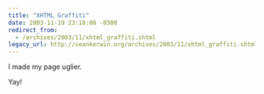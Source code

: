 ```yaml
---
title: "XHTML Graffiti"
date: 2003-11-19 23:18:00 -0500
redirect_from:
  - /archives/2003/11/xhtml_graffiti.shtml
legacy_url: http://seankerwin.org/archives/2003/11/xhtml_graffiti.shtml
---
```

<p>I made my page uglier.</p>

<p>Yay!</p>
